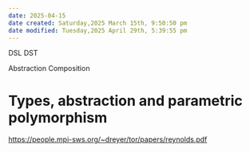 ```yaml
---
date: 2025-04-15
date created: Saturday,2025 March 15th, 9:50:50 pm
date modified: Tuesday,2025 April 29th, 5:39:55 pm
---
```


DSL DST

Abstraction 
Composition
# Types, abstraction and parametric polymorphism

https://people.mpi-sws.org/~dreyer/tor/papers/reynolds.pdf